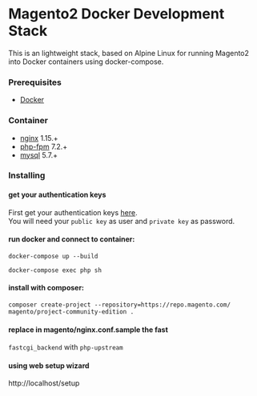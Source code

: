 # Magento2 Docker Development Stack
This is an lightweight stack, based on Alpine Linux for running Magento2 into Docker containers using docker-compose.

### Prerequisites
 - [Docker](https://www.docker.com/)

### Container
 - [nginx](https://hub.docker.com/_/nginx/) 1.15.+
 - [php-fpm](https://hub.docker.com/_/php/) 7.2.+
 - [mysql](https://hub.docker.com/_/mysql/) 5.7.+

### Installing

#### get your authentication keys
First get your authentication keys [here](https://devdocs.magento.com/guides/v2.3/install-gde/prereq/connect-auth.html). 
<br>You will need your `public key` as user and `private key` as password.

#### run docker and connect to container:

```
docker-compose up --build
```

```
docker-compose exec php sh
```

#### install with composer:
```
composer create-project --repository=https://repo.magento.com/ magento/project-community-edition .
``` 

#### replace in magento/nginx.conf.sample the fast
`fastcgi_backend` with `php-upstream`

#### using web setup wizard
http://localhost/setup